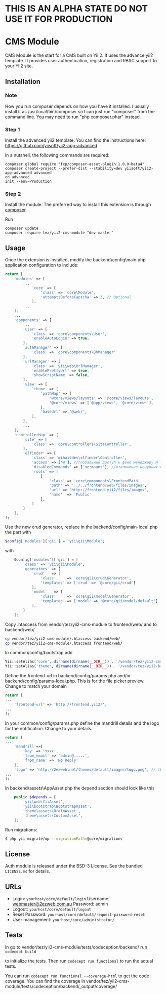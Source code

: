 THIS IS AN ALPHA STATE DO NOT USE IT FOR PRODUCTION
===========

CMS Module
===========

CMS Module is the start for a CMS built on Yii 2. It uses the advance yii2 template. It provides user authentication, registration and RBAC support to your Yii2 site.

## Installation

### Note
How you run composer depends on how you have it installed.  I usually install it as /usr/local/bin/composer so I can
just run "composer" from the command line.  You may need to run "php composer.phar" instead.

### Step 1
Install the advanced yii2 template. You can find the instructions here: https://github.com/yiisoft/yii2-app-advanced

In a nutshell, the following commands are required:

```
composer global require "fxp/composer-asset-plugin:1.0.0-beta4" 
composer create-project --prefer-dist --stability=dev yiisoft/yii2-app-advanced advanced
cd advanced
init --env=Production
```

### Step 2
Install the module. The preferred way to install this extension is through [composer](http://getcomposer.org/download/).

Run
```
composer update
composer require tez/yii2-cms-module "dev-master"
```

## Usage

Once the extension is installed, modify the backend\config\main.php application configuration to include:


```php
return [
	'modules' => [
	    ...
	        'core' => [
	            'class' => 'core\Module',
	            'attemptsBeforeCaptcha' => 3, // Optional
	        ],
	    ...
	],
	...
	'components' => [
	    ...
	    'user' => [
	        'class' => 'core\components\User',
            'enableAutoLogin' => true,
	    ],
        'authManager' => [
            'class' => 'core\components\DbManager'
        ],
        'urlManager' => [
            'class' => 'yii\web\UrlManager',
            'enablePrettyUrl' => true,
            'showScriptName' => false,
        ],
        'view' => [
            'theme' => [
                'pathMap' => [
                    '@core/views/layouts' => '@core/views/layouts',
                    '@core/views' => ['@app/views', '@core/views'],                    
                ],
                'baseUrl' => '@web/',
            ],
        ],
	    ...
	],
    'controllerMap' => [
        'site' => [
            'class' => 'core\controllers\SiteController',
        ],
        'elfinder' => [
            'class' => 'mihaildev\elfinder\Controller',
            'access' => ['@'], //глобальный доступ к фаил менеджеру @ - для авторизорованных , ? - для гостей , чтоб открыть всем ['@', '?']
            'disabledCommands' => ['netmount'], //отключение ненужных команд https://github.com/Studio-42/elFinder/wiki/Client-configuration-options#commands
            'roots' => [
                [
                    'class' => 'core\components\FrontendPath',
                    'path' => '../../frontend/web/files/images',
                    'url' => 'http://frontend.yii2/files/images',
                    'name'  => 'Public'
                ],
            ]
        ]        
    ],
];

```

Use the new crud generator, replace in the backend/config/main-local.php the part with
```php
$config['modules']['gii'] = 'yii\gii\Module';
```
with
```php
    $config['modules']['gii'] = [
        'class' => 'yii\gii\Module',
        'generators' => [
            'crud'   => [
                'class'     => 'core\gii\crud\Generator',
                'templates' => ['crud' => '@core/gii/crud']
            ],
            'model'   => [
                'class'     => 'core\gii\model\Generator',
                'templates' => ['model' => '@core/gii/model/default']
            ],
        ]
    ];    
```

Copy .htaccess from vendor/tez/yii2-cms-module to frontend/web/ and to backend/web/
```bash
cp vendor/tez/yii2-cms-module/.htaccess backend/web/
cp vendor/tez/yii2-cms-module/.htaccess frontend/web/
```

In common/config/bootstrap add 
```php
Yii::setAlias('core', dirname(dirname(__DIR__)) . '/vendor/tez/yii2-cms-module');
Yii::setAlias('theme', dirname(dirname(__DIR__)) . '/vendor/tez/yii2-brain-theme');
```

Define the frontend-url in backend/config/params.php and/or backend/config/params-local.php. This is for the file picker preview. Change to match your domain
```php
return [
...
    'frontend-url' => 'http://frontend.yii2/',
...
];
```

In your common/config/params.php define the mandrill details and the logo for the notification. Change to your details.
```php
return [
...
    'mandrill'=>[
        'key' => 'xxxx', 
        'from_email' => 'admin@.....', 
        'from_name' => 'No Reply'
    ],
    'logo' => 'http://2ezweb.net/themes/default/images/logo.png', // the logo will be merged into the email notification.
...
];
```

In backend\assets\AppAsset.php the depend section should look like this
```php
    public $depends = [
        'yii\web\YiiAsset',
        'yii\bootstrap\BootstrapAsset',
        'theme\assets\BrainAsset',
        'theme\assets\CustomAsset',          
    ];
```

Run migrations:

```bash
$ php yii migrate/up --migrationPath=@core/migrations
```

## License

Auth module is released under the BSD-3 License. See the bundled `LICENSE.md` for details.

## URLs

* Login: `yourhost/core/default/login`
Username: webmaster@2ezweb.com.au
Password: admin
* Logout: `yourhost/core/default/logout`
* Reset Password: `yourhost/core/default/request-password-reset`
* User management: `yourhost/core/administrator/`

## Tests
In
go to vendor/tez/yii2-cms-module/tests/codeception/backend/
run
```codecept build```

to initialize the tests. Then run
```codecept run functional```
to run the actual tests.

You can run
```codecept run functional --coverage-html```
to get the code coverage. You can find the coverage in vendor/tez/yii2-cms-module/tests/codeception/backend/_output/coverage/
